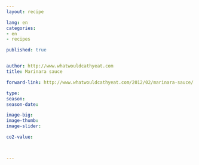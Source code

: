 ```yaml
---
layout: recipe

lang: en
categories:
- en
- recipes

published: true


author: http://www.whatwouldcathyeat.com
title: Marinara sauce

forward-link: http://www.whatwouldcathyeat.com/2012/02/marinara-sauce/

type: 
season: 
season-date:  

image-big: 
image-thumb: 
image-slider: 

co2-value: 



---
```

